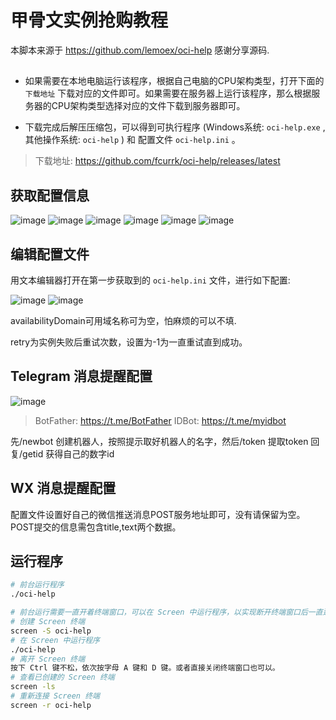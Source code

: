 # 甲骨文实例抢购教程

本脚本来源于 https://github.com/lemoex/oci-help
感谢分享源码.

## 
- 如果需要在本地电脑运行该程序，根据自己电脑的CPU架构类型，打开下面的 `下载地址` 下载对应的文件即可。如果需要在服务器上运行该程序，那么根据服务器的CPU架构类型选择对应的文件下载到服务器即可。

- 下载完成后解压压缩包，可以得到可执行程序 (Windows系统: `oci-help.exe` , 其他操作系统: `oci-help` ) 和 配置文件 `oci-help.ini` 。


> 下载地址: https://github.com/fcurrk/oci-help/releases/latest


## 获取配置信息
![image](https://github.com/fcurrk/oci-help/raw/main/doc/1.png)
![image](https://github.com/fcurrk/oci-help/raw/main/doc/2.png)
![image](https://github.com/fcurrk/oci-help/raw/main/doc/3.png)
![image](https://github.com/fcurrk/oci-help/raw/main/doc/4.png)
![image](https://github.com/fcurrk/oci-help/raw/main/doc/5.png)
![image](https://github.com/fcurrk/oci-help/raw/main/doc/6.png)


## 编辑配置文件
用文本编辑器打开在第一步获取到的 `oci-help.ini` 文件，进行如下配置:

![image](https://github.com/fcurrk/oci-help/raw/main/doc/7.png)
![image](https://github.com/fcurrk/oci-help/raw/main/doc/8.png)

availabilityDomain可用域名称可为空，怕麻烦的可以不填.

retry为实例失败后重试次数，设置为-1为一直重试直到成功。


## Telegram 消息提醒配置
![image](https://github.com/fcurrk/oci-help/raw/main/doc/9.png)

> BotFather: https://t.me/BotFather 
> IDBot: https://t.me/myidbot

先/newbot 创建机器人，按照提示取好机器人的名字，然后/token 提取token
回复/getid 获得自己的数字id

## WX 消息提醒配置
配置文件设置好自己的微信推送消息POST服务地址即可，没有请保留为空。
POST提交的信息需包含title,text两个数据。

## 运行程序
```bash
# 前台运行程序
./oci-help

# 前台运行需要一直开着终端窗口，可以在 Screen 中运行程序，以实现断开终端窗口后一直运行。
# 创建 Screen 终端
screen -S oci-help 
# 在 Screen 中运行程序
./oci-help
# 离开 Screen 终端
按下 Ctrl 键不松，依次按字母 A 键和 D 键。或者直接关闭终端窗口也可以。
# 查看已创建的 Screen 终端
screen -ls
# 重新连接 Screen 终端
screen -r oci-help
```